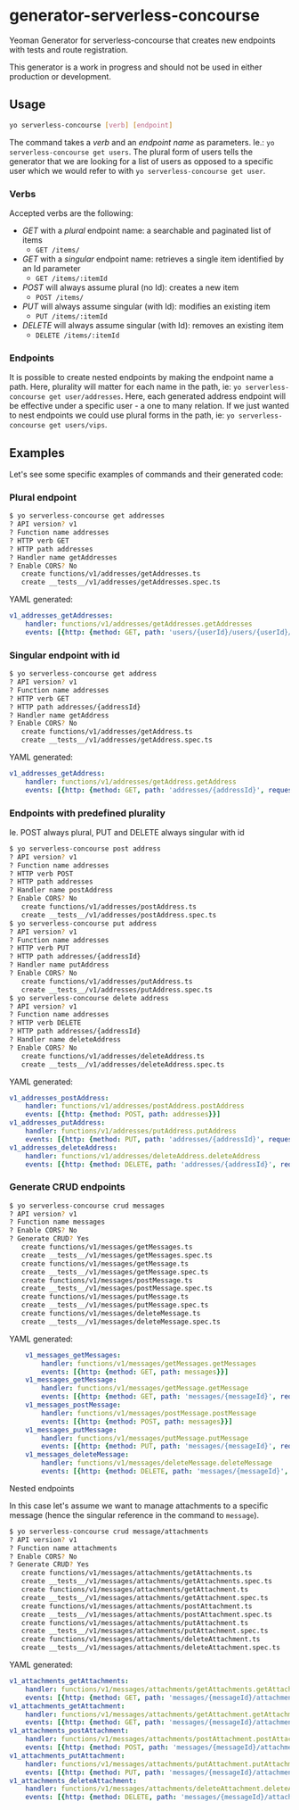 # generator-serverless-concourse

Yeoman Generator for serverless-concourse that creates new endpoints with tests and route registration.

This generator is a work in progress and should not be used in either production or development.

## Usage

```bash
yo serverless-concourse [verb] [endpoint]
```

The command takes a _verb_ and an _endpoint name_ as parameters. Ie.: `yo serverless-concourse get users`. The plural form of users tells the generator that we are looking for a list of users as opposed to a specific user which we would refer to with `yo serverless-concourse get user`.

### Verbs

Accepted verbs are the following:

- *GET* with a *plural* endpoint name: a searchable and paginated list of items
    - `GET /items/`
- *GET* with a *singular* endpoint name: retrieves a single item identified by an Id parameter
    - `GET /items/:itemId`
- *POST* will always assume plural (no Id): creates a new item
    - `POST /items/`
- *PUT* will always assume singular (with Id): modifies an existing item
    - `PUT /items/:itemId`
- *DELETE* will always assume singular (with Id): removes an existing item
    - `DELETE /items/:itemId`

### Endpoints

It is possible to create nested endpoints by making the endpoint name a path. Here, plurality will matter for each name in the path, ie: `yo serverless-concourse get user/addresses`. Here, each generated address endpoint will be effective under a specific user - a one to many relation. If we just wanted to nest endpoints we could
use plural forms in the path, ie: `yo serverless-concourse get users/vips`.

## Examples

Let's see some specific examples of commands and their generated code:

### Plural endpoint

```bash
$ yo serverless-concourse get addresses
? API version? v1
? Function name addresses
? HTTP verb GET
? HTTP path addresses
? Handler name getAddresses
? Enable CORS? No
   create functions/v1/addresses/getAddresses.ts
   create __tests__/v1/addresses/getAddresses.spec.ts
```

YAML generated:

```yaml
v1_addresses_getAddresses:
    handler: functions/v1/addresses/getAddresses.getAddresses
    events: [{http: {method: GET, path: 'users/{userId}/users/{userId}/addresses', request: {parameters: {paths: {userId: true}}}}}]
```

### Singular endpoint with id

```bash
$ yo serverless-concourse get address
? API version? v1
? Function name addresses
? HTTP verb GET
? HTTP path addresses/{addressId}
? Handler name getAddress
? Enable CORS? No
   create functions/v1/addresses/getAddress.ts
   create __tests__/v1/addresses/getAddress.spec.ts
```

YAML generated:

```yaml
v1_addresses_getAddress:
    handler: functions/v1/addresses/getAddress.getAddress
    events: [{http: {method: GET, path: 'addresses/{addressId}', request: {parameters: {paths: {addressId: true}}}}}]
```

### Endpoints with predefined plurality

Ie. POST always plural, PUT and DELETE always singular with id

```bash
$ yo serverless-concourse post address
? API version? v1
? Function name addresses
? HTTP verb POST
? HTTP path addresses
? Handler name postAddress
? Enable CORS? No
   create functions/v1/addresses/postAddress.ts
   create __tests__/v1/addresses/postAddress.spec.ts
$ yo serverless-concourse put address
? API version? v1
? Function name addresses
? HTTP verb PUT
? HTTP path addresses/{addressId}
? Handler name putAddress
? Enable CORS? No
   create functions/v1/addresses/putAddress.ts
   create __tests__/v1/addresses/putAddress.spec.ts
$ yo serverless-concourse delete address
? API version? v1
? Function name addresses
? HTTP verb DELETE
? HTTP path addresses/{addressId}
? Handler name deleteAddress
? Enable CORS? No
   create functions/v1/addresses/deleteAddress.ts
   create __tests__/v1/addresses/deleteAddress.spec.ts
```

YAML generated:

```yaml
v1_addresses_postAddress:
    handler: functions/v1/addresses/postAddress.postAddress
    events: [{http: {method: POST, path: addresses}}]
v1_addresses_putAddress:
    handler: functions/v1/addresses/putAddress.putAddress
    events: [{http: {method: PUT, path: 'addresses/{addressId}', request: {parameters: {paths: {addressId: true}}}}}]
v1_addresses_deleteAddress:
    handler: functions/v1/addresses/deleteAddress.deleteAddress
    events: [{http: {method: DELETE, path: 'addresses/{addressId}', request: {parameters: {paths: {addressId: true}}}}}]
```

### Generate CRUD endpoints

```bash
$ yo serverless-concourse crud messages
? API version? v1
? Function name messages
? Enable CORS? No
? Generate CRUD? Yes
   create functions/v1/messages/getMessages.ts
   create __tests__/v1/messages/getMessages.spec.ts
   create functions/v1/messages/getMessage.ts
   create __tests__/v1/messages/getMessage.spec.ts
   create functions/v1/messages/postMessage.ts
   create __tests__/v1/messages/postMessage.spec.ts
   create functions/v1/messages/putMessage.ts
   create __tests__/v1/messages/putMessage.spec.ts
   create functions/v1/messages/deleteMessage.ts
   create __tests__/v1/messages/deleteMessage.spec.ts
```

YAML generated:

```yaml
    v1_messages_getMessages:
        handler: functions/v1/messages/getMessages.getMessages
        events: [{http: {method: GET, path: messages}}]
    v1_messages_getMessage:
        handler: functions/v1/messages/getMessage.getMessage
        events: [{http: {method: GET, path: 'messages/{messageId}', request: {parameters: {paths: {messageId: true}}}}}]
    v1_messages_postMessage:
        handler: functions/v1/messages/postMessage.postMessage
        events: [{http: {method: POST, path: messages}}]
    v1_messages_putMessage:
        handler: functions/v1/messages/putMessage.putMessage
        events: [{http: {method: PUT, path: 'messages/{messageId}', request: {parameters: {paths: {messageId: true}}}}}]
    v1_messages_deleteMessage:
        handler: functions/v1/messages/deleteMessage.deleteMessage
        events: [{http: {method: DELETE, path: 'messages/{messageId}', request: {parameters: {paths: {messageId: true}}}}}]
```

Nested endpoints

In this case let's assume we want to manage attachments to a specific message (hence the singular reference in the command to `message`).

```bash
$ yo serverless-concourse crud message/attachments
? API version? v1
? Function name attachments
? Enable CORS? No
? Generate CRUD? Yes
   create functions/v1/messages/attachments/getAttachments.ts
   create __tests__/v1/messages/attachments/getAttachments.spec.ts
   create functions/v1/messages/attachments/getAttachment.ts
   create __tests__/v1/messages/attachments/getAttachment.spec.ts
   create functions/v1/messages/attachments/postAttachment.ts
   create __tests__/v1/messages/attachments/postAttachment.spec.ts
   create functions/v1/messages/attachments/putAttachment.ts
   create __tests__/v1/messages/attachments/putAttachment.spec.ts
   create functions/v1/messages/attachments/deleteAttachment.ts
   create __tests__/v1/messages/attachments/deleteAttachment.spec.ts
```

YAML generated:

```yaml
v1_attachments_getAttachments:
    handler: functions/v1/messages/attachments/getAttachments.getAttachments
    events: [{http: {method: GET, path: 'messages/{messageId}/attachments', request: {parameters: {paths: {messageId: true}}}}}]
v1_attachments_getAttachment:
    handler: functions/v1/messages/attachments/getAttachment.getAttachment
    events: [{http: {method: GET, path: 'messages/{messageId}/attachments/{attachmentId}', request: {parameters: {paths: {messageId: true, attachmentId: true}}}}}]
v1_attachments_postAttachment:
    handler: functions/v1/messages/attachments/postAttachment.postAttachment
    events: [{http: {method: POST, path: 'messages/{messageId}/attachments', request: {parameters: {paths: {messageId: true}}}}}]
v1_attachments_putAttachment:
    handler: functions/v1/messages/attachments/putAttachment.putAttachment
    events: [{http: {method: PUT, path: 'messages/{messageId}/attachments/{attachmentId}', request: {parameters: {paths: {messageId: true, attachmentId: true}}}}}]
v1_attachments_deleteAttachment:
    handler: functions/v1/messages/attachments/deleteAttachment.deleteAttachment
    events: [{http: {method: DELETE, path: 'messages/{messageId}/attachments/{attachmentId}', request: {parameters: {paths: {messageId: true, attachmentId: true}}}}}]
```
